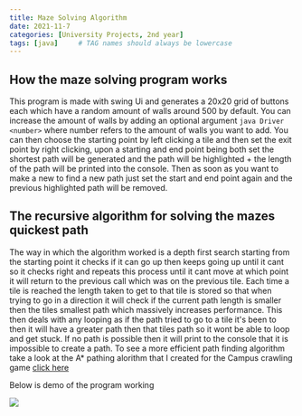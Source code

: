 ```yaml
---
title: Maze Solving Algorithm
date: 2021-11-7
categories: [University Projects, 2nd year]
tags: [java]     # TAG names should always be lowercase
---
```


## How the maze solving program works
This program is made with swing Ui and generates a 20x20 grid of buttons each which have a random amount of walls around 500 by default. You can increase the amount of walls by adding an optional argument `java Driver <number>` where number refers to the amount of walls you want to add. You can then choose the starting point by left clicking a tile and then set the exit point by right clicking, upon a starting and end point being both set the shortest path will be generated and the path will be highlighted + the length of the path will be printed into the console. Then as soon as you want to make a new to find a new path just set the start and end point again and the previous highlighted path will be removed.

## The recursive algorithm for solving the mazes quickest path
The way in which the algorithm worked is a depth first search starting from the starting point it checks if it can go up then keeps going up until it cant so it checks right and repeats this process until it cant move at which point it will return to the previous call which was on the previous tile. Each time a tile is reached the length taken to get to that tile is stored so that when trying to go in a direction it will check if the current path length is smaller then the tiles smallest path which massively increases performance. This then deals with any looping as if the path tried to go to a tile it's been to then it will have a greater path then that tiles path so it wont be able to loop and get stuck. If no path is possible then it will print to the console that it is impossible to create a path. To see a more efficient path finding algorithm take a look at the A* pathing alorithm that I created for the Campus crawling game [click here](https://michael-perdue.github.io/posts/campus-crawl-game-and-engine/#enemy-movement-and-a-pathing)

Below is demo of the program working

![](https://michael-perdue.github.io/assets/maze.gif)